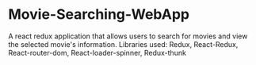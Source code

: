 # Movie-Searching-WebApp
A react redux application that allows users to search for movies and view the selected movie's information. Libraries used: Redux, React-Redux, React-router-dom, React-loader-spinner, Redux-thunk
